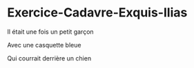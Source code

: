 # Exercice-Cadavre-Exquis-Ilias

Il était une fois un petit garçon

Avec une casquette bleue

Qui courrait derrière un chien
